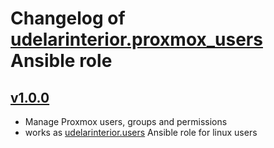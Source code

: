 # Changelog of [udelarinterior.proxmox_users](https://galaxy.ansible.com/udelarinterior/proxmox_users) Ansible role

## [v1.0.0](https://github.com/udelarinterior/proxmox_users/releases/tag/v1.0.0)
* Manage Proxmox users, groups and permissions
* works as [udelarinterior.users](https://galaxy.ansible.com/udelarinterior/users) Ansible role for linux users